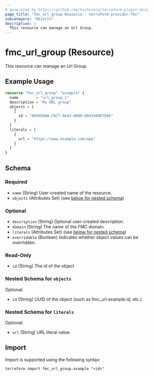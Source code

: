 ```yaml
---
# generated by https://github.com/hashicorp/terraform-plugin-docs
page_title: "fmc_url_group Resource - terraform-provider-fmc"
subcategory: "Objects"
description: |-
  This resource can manage an Url Group.
---
```


# fmc_url_group (Resource)

This resource can manage an Url Group.

## Example Usage

```terraform
resource "fmc_url_group" "example" {
  name        = "url_group_1"
  description = "My URL group"
  objects = [
    {
      id = "0050568A-FAC7-0ed3-0000-004294987896"
    }
  ]
  literals = [
    {
      url = "https://www.example.com/app"
    }
  ]
}
```

<!-- schema generated by tfplugindocs -->
## Schema

### Required

- `name` (String) User-created name of the resource.
- `objects` (Attributes Set) (see [below for nested schema](#nestedatt--objects))

### Optional

- `description` (String) Optional user-created description.
- `domain` (String) The name of the FMC domain
- `literals` (Attributes Set) (see [below for nested schema](#nestedatt--literals))
- `overridable` (Boolean) Indicates whether object values can be overridden.

### Read-Only

- `id` (String) The id of the object

<a id="nestedatt--objects"></a>
### Nested Schema for `objects`

Optional:

- `id` (String) UUID of the object (such as fmc_url.example.id, etc.).


<a id="nestedatt--literals"></a>
### Nested Schema for `literals`

Optional:

- `url` (String) URL literal value.

## Import

Import is supported using the following syntax:

```shell
terraform import fmc_url_group.example "<id>"
```
